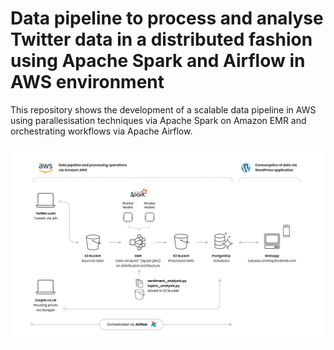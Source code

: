 # Data pipeline to process and analyse Twitter data in a distributed fashion using Apache Spark and Airflow in AWS environment

This repository shows the development of a scalable data pipeline in AWS using parallesisation techniques via Apache Spark on Amazon EMR and orchestrating workflows via Apache Airflow.

![alt text](https://github.com/christopherkindl/twitter-data-pipeline-using-airflow-and-apache-spark/blob/main/03_images/Architecture.png)
